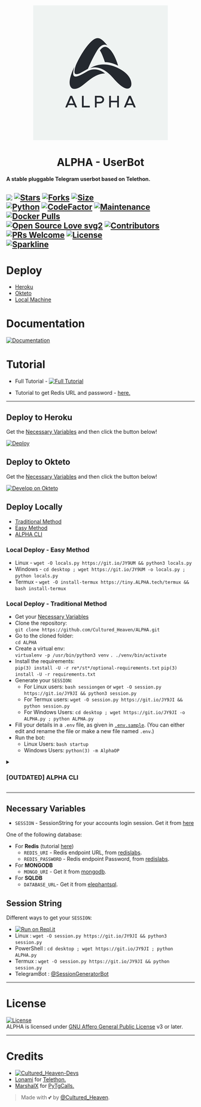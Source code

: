 <p align="center">
  <img src="./resources/extras/logo.readmeALPHA.jpg" alt="Alpha Logo">
</p>
<h1 align="center">
  <b>ALPHA - UserBot</b>
</h1>

<b>A stable pluggable Telegram userbot based on Telethon.</b>

[![](https://img.shields.io/badge/ALPHA-v0.7-darkgreen)](#)
[![Stars](https://img.shields.io/github/stars/Cultured_Heaven/ALPHA?style=flat-square&color=yellow)](https://github.com/Cultured_Heaven/ALPHA/stargazers)
[![Forks](https://img.shields.io/github/forks/Cultured_Heaven/ALPHA?style=flat-square&color=orange)](https://github.com/Cultured_Heaven/ALPHA/fork)
[![Size](https://img.shields.io/github/repo-size/Cultured_Heaven/ALPHA?style=flat-square&color=green)](https://github.com/Cultured_Heaven/ALPHA/)   
[![Python](https://img.shields.io/badge/Python-v3.10.3-blue)](https://www.python.org/)
[![CodeFactor](https://www.codefactor.io/repository/github/Cultured_Heaven/ALPHA/badge/main)](https://www.codefactor.io/repository/github/Cultured_Heaven/ALPHA/overview/main)
[![Maintenance](https://img.shields.io/badge/Maintained%3F-yes-green.svg)](https://github.com/Cultured_Heaven/ALPHA/graphs/commit-activity)
[![Docker Pulls](https://img.shields.io/docker/pulls/theCultured_Heaven/ALPHA?style=flat-square)](https://img.shields.io/docker/pulls/theCultured_Heaven/ALPHA?style=flat-square)   
[![Open Source Love svg2](https://badges.frapsoft.com/os/v2/open-source.svg?v=103)](https://github.com/Cultured_Heaven/ALPHA)
[![Contributors](https://img.shields.io/github/contributors/Cultured_Heaven/ALPHA?style=flat-square&color=green)](https://github.com/Cultured_Heaven/ALPHA/graphs/contributors)
[![PRs Welcome](https://img.shields.io/badge/PRs-welcome-brightgreen.svg?style=flat-square)](https://makeapullrequest.com)
[![License](https://img.shields.io/badge/License-AGPL-blue)](https://github.com/Cultured_Heaven/ALPHA/blob/main/LICENSE)   
[![Sparkline](https://stars.medv.io/Cultured_Heaven/ALPHA.svg)](https://stars.medv.io/Cultured_Heaven/ALPHA)
----

# Deploy
- [Heroku](#deploy-to-heroku)
- [Okteto](#deploy-to-okteto)
- [Local Machine](#deploy-locally)

# Documentation 
[![Documentation](https://img.shields.io/badge/Documentation-ALPHA-blue)](http://ALPHA.tech/)

# Tutorial 
- Full Tutorial - [![Full Tutorial](https://img.shields.io/badge/Watch%20Now-blue)](https://www.youtube.com/watch?v=0wAV7pUzhDQ)

- Tutorial to get Redis URL and password - [here.](./resources/extras/redistut.md)
---

## Deploy to Heroku
Get the [Necessary Variables](#Necessary-Variables) and then click the button below!  

[![Deploy](https://www.herokucdn.com/deploy/button.svg)](https://deploy.ALPHA.tech)

## Deploy to Okteto
Get the [Necessary Variables](#Necessary-Variables) and then click the button below!

[![Develop on Okteto](https://okteto.com/develop-okteto.svg)](https://cloud.okteto.com/deploy?repository=https://github.com/Cultured_Heaven/ALPHA)

## Deploy Locally
- [Traditional Method](#local-deploy---traditional-method)
- [Easy Method](#local-deploy---easy-method)
- [ALPHA CLI](#ALPHA-cli)

### Local Deploy - Easy Method
- Linux - `wget -O locals.py https://git.io/JY9UM && python3 locals.py`
- Windows - `cd desktop ; wget https://git.io/JY9UM -o locals.py ; python locals.py`
- Termux - `wget -O install-termux https://tiny.ALPHA.tech/termux && bash install-termux`

### Local Deploy - Traditional Method
- Get your [Necessary Variables](#Necessary-Variables)
- Clone the repository:    
`git clone https://github.com/Cultured_Heaven/ALPHA.git`
- Go to the cloned folder:    
`cd ALPHA`
- Create a virtual env:      
`virtualenv -p /usr/bin/python3 venv`
`. ./venv/bin/activate`
- Install the requirements:      
`pip(3) install -U -r re*/st*/optional-requirements.txt`
`pip(3) install -U -r requirements.txt`
- Generate your `SESSION`:
  - For Linux users:
    `bash sessiongen`
     or
    `wget -O session.py https://git.io/JY9JI && python3 session.py`
  - For Termux users:
    `wget -O session.py https://git.io/JY9JI && python session.py`
  - For Windows Users:
    `cd desktop ; wget https://git.io/JY9JI -o ALPHA.py ; python ALPHA.py`
- Fill your details in a `.env` file, as given in [`.env.sample`](https://github.com/Cultured_Heaven/ALPHA/blob/main/.env.sample).
(You can either edit and rename the file or make a new file named `.env`.)
- Run the bot:
  - Linux Users:
   `bash startup`
  - Windows Users:
    `python(3) -m AlphaOP`
<details>
<summary><h3>[OUTDATED] ALPHA CLI</h3></summary>

[ALPHA CLI](https://github.com/BLUE-DEVIL1134/ALPHACli) is a command-line interface for deploying ALPHA.   

- **Installing** -    
Run the following code on a terminal, with curl installed.   
`ver=$(curl https://raw.githubusercontent.com/BLUE-DEVIL1134/ALPHACli/main/version.txt) && curl -L -o ALPHA https://github.com/BLUE-DEVIL1134/ALPHACli/releases/download/$ver/ALPHA.exe`
OR
Go to [ALPHACli](https://github.com/BLUE-DEVIL1134/ALPHACli) and install the version release from the Github Releases. Add the executable to your system path as specified in the [Readme](https://github.com/BLUE-DEVIL1134/ALPHACli#how-to-use-ALPHAcli-).   

- **Documentation** -
Take a look at the [`docs`](https://blue-devil1134.github.io/ALPHACli/) for more detailed information.
</details>

---
## Necessary Variables
- `SESSION` - SessionString for your accounts login session. Get it from [here](#Session-String)

One of the following database:
- For **Redis** (tutorial [here](./resources/extras/redistut.md))
  - `REDIS_URI` - Redis endpoint URL, from [redislabs](http://redislabs.com/).
  - `REDIS_PASSWORD` - Redis endpoint Password, from [redislabs](http://redislabs.com/).
- For **MONGODB**
  - `MONGO_URI` - Get it from [mongodb](https://mongodb.com/atlas).
- For **SQLDB**
  - `DATABASE_URL`- Get it from [elephantsql](https://elephantsql.com).

## Session String
Different ways to get your `SESSION`:
* [![Run on Repl.it](https://replit.com/badge/github/Cultured_Heaven/ALPHA)](https://replit.com/@Cultured_Heaven/ALPHAStringSession)
* Linux : `wget -O session.py https://git.io/JY9JI && python3 session.py`
* PowerShell : `cd desktop ; wget https://git.io/JY9JI ; python ALPHA.py`
* Termux : `wget -O session.py https://git.io/JY9JI && python session.py`
* TelegramBot : [@SessionGeneratorBot](https://t.me/SessionGeneratorBot)

---

# License
[![License](https://www.gnu.org/graphics/agplv3-155x51.png)](LICENSE)   
ALPHA is licensed under [GNU Affero General Public License](https://www.gnu.org/licenses/agpl-3.0.en.html) v3 or later.

---

# Credits
* [![Cultured_Heaven-Devs](https://img.shields.io/static/v1?label=Cultured_Heaven&message=devs&color=critical)](https://t.me/ALPHADevs)
* [Lonami](https://github.com/LonamiWebs/) for [Telethon.](https://github.com/LonamiWebs/Telethon)
* [MarshalX](https://github.com/MarshalX) for [PyTgCalls.](https://github.com/MarshalX/tgcalls)

> Made with 💕 by [@Cultured_Heaven](https://t.me/Cultured_Heaven).    
